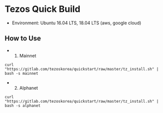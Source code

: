 # Tezos Quick Build
- Environment: Ubuntu 16.04 LTS, 18.04 LTS (aws, google cloud)

## How to Use
- 1) Mainnet
```
curl "https://gitlab.com/tezoskorea/quickstart/raw/master/tz_install.sh" | bash -s mainnet
```
- 2) Alphanet
```
curl "https://gitlab.com/tezoskorea/quickstart/raw/master/tz_install.sh" | bash -s alphanet
```
